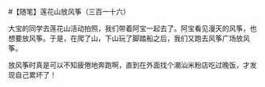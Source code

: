 #【随笔】莲花山放风筝（三百一十六）

大宝的同学去莲花山活动拍照，我们带着阿宝一起去了。阿宝看见漫天的风筝，也想要放风筝。于是，在爬了山，下山玩了脚踏船之后，我们又跑去风筝广场放风筝。

放风筝时真是可以不知疲倦地奔跑啊，直到在外面找个潮汕米粉店吃过晚饭，才发现自己累坏了！